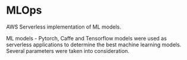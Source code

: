 # MLOps

AWS Serverless implementation of ML models. 

ML models - Pytorch, Caffe and Tensorflow models were used as serverless applications to determine the best machine learning models. Several parameters were taken into consideration. 


